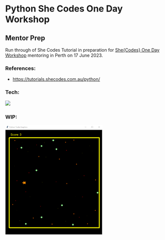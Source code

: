 # Python She Codes One Day Workshop

## Mentor Prep

Run through of She Codes Tutorial in preparation for [She{Codes} One Day Workshop](https://events.humanitix.com/she-codes-perth-free-1-day-coding-workshop-for-women-june-2023) mentoring in Perth on 17 June 2023.

### References:

- https://tutorials.shecodes.com.au/python/

### Tech:

<img src="https://skillicons.dev/icons?i=py,vscode" height="40"/>

### WIP:

<img src="assets\wip-image-new.png" height="350" />
